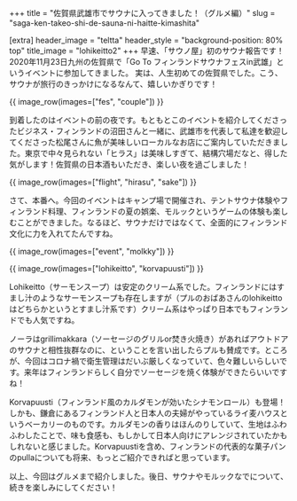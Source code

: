 +++
title = "佐賀県武雄市でサウナに入ってきました！（グルメ編）"
slug = "saga-ken-takeo-shi-de-sauna-ni-haitte-kimashita"

[extra]
header_image = "teltta"
header_style = "background-position: 80% top"
title_image = "lohikeitto2"
+++
早速、「サウノ屋」初のサウナ報告です！2020年11月23日九州の佐賀県で「Go To フィンランドサウナフェスin武雄」というイベントに参加してきました。
実は、人生初めての佐賀県でした。こう、サウナが旅行のきっかけになるなんて、嬉しいかぎりです！
<!-- more -->

{{ image_row(images=["fes", "couple"]) }}

到着したのはイベントの前の夜です。もともとこのイベントを紹介してくださったビジネス・フィンランドの沼田さんと一緒に、武雄市を代表して私達を歓迎してくださった松尾さんに魚が美味しいローカルなお店にご案内していただきました。東京で中々見られない「ヒラス」は美味しすぎて、結構穴場だなと、得した気がします！佐賀県の日本酒もいただき、楽しい夜を過ごしました！

{{ image_row(images=["flight", "hirasu", "sake"]) }}

さて、本番へ。今回のイベントはキャンプ場で開催され、テントサウナ体験やフィンランド料理、フィンランドの夏の娯楽、モルックというゲームの体験も楽しむことができました。なるほど、サウナだけではなくて、全面的にフィンランド文化に力を入れてたんですね。

{{ image_row(images=["event", "molkky"]) }}

{{ image_row(images=["lohikeitto", "korvapuusti"]) }}

Lohikeitto（サーモンスープ）は安定のクリーム系でした。フィンランドにはすまし汁のようなサーモンスープも存在しますが（プルのおばあさんのlohikeittoはどちらかというとすまし汁系です）クリーム系はやっぱり日本でもフィンランドでも人気ですね。

ノーラはgrillimakkara（ソーセージのグリルor焚き火焼き）があればアウトドアのサウナと相性抜群なのに、ということを言い出したらプルも賛成です。ところが、今回はコロナ禍で衛生管理はだいぶ厳しくなっていて、色々難しいらしいです。来年はフィンランドらしく自分でソーセージを焼く体験ができたらいいですね！

Korvapuusti（フィンランド風のカルダモンが効いたシナモンロール）も登場！しかも、鎌倉にあるフィンランド人と日本人の夫婦がやっているライ麦ハウスというベーカリーのものです。カルダモンの香りはほんのりしていて、生地はふわふわしたことで、味も食感も、もしかして日本人向けにアレンジされていたかもしれないと感じました。Korvapuustiを含め、フィンランドの代表的な菓子パンのpullaについても将来、もっとご紹介できればと思っています。

以上、今回はグルメまで紹介しました。後日、サウナやモルックなでについて、続きを楽しみにしてください！
